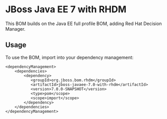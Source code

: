 JBoss Java EE 7 with RHDM
===================================

This BOM builds on the Java EE full profile BOM, adding Red Hat Decision Manager.
 
Usage
-----
 
To use the BOM, import into your dependency management:

    <dependencyManagement>
        <dependencies>
            <dependency>
               <groupId>org.jboss.bom.rhdm</groupId>
               <artifactId>jboss-javaee-7.0-with-rhdm</artifactId>
               <version>7.0.0-SNAPSHOT</version>
               <type>pom</scope>
               <scope>import</scope>
            </dependency>
        </dependencies>
    </dependencyManagement>
